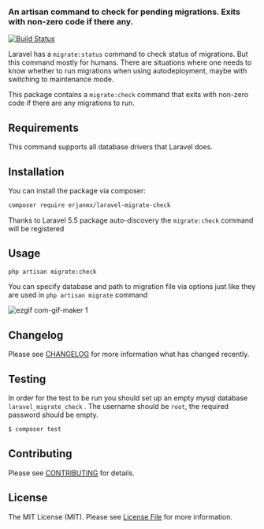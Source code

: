 ### An artisan command to check for pending migrations. Exits with non-zero code if there any. 

[![Build Status](https://img.shields.io/travis/erjanmx/laravel-migrate-check/master.svg?style=flat-square)](https://travis-ci.org/erjanmx/laravel-migrate-check)

Laravel has a `migrate:status` command to check status of migrations. But this command mostly for humans. There are situations where one needs to know whether to run migrations when using autodeployment, maybe with switching to maintenance mode.

This package contains a `migrate:check` command that exits with non-zero code if there are any migrations to run.

## Requirements

This command supports all database drivers that Laravel does.

## Installation

You can install the package via composer:

```bash
composer require erjanmx/laravel-migrate-check
```

Thanks to Laravel 5.5 package auto-discovery the `migrate:check` command will be registered

## Usage

```bash
php artisan migrate:сheck
```

You can specify database and path to migration file via options just like they are used in `php artisan migrate` command

![ezgif com-gif-maker 1](https://user-images.githubusercontent.com/22002562/34158320-e93a62c6-e4d5-11e7-94ed-d4ee9a5c9a37.gif)

## Changelog

Please see [CHANGELOG](CHANGELOG.md) for more information what has changed recently.

## Testing

In order for the test to be run you should set up an empty mysql database `laravel_migrate_check` . The username should be `root`, the required password should be empty.

``` bash
$ composer test
```

## Contributing

Please see [CONTRIBUTING](CONTRIBUTING.md) for details.

## License

The MIT License (MIT). Please see [License File](LICENSE.md) for more information.
